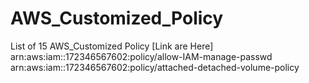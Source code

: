 # AWS_Customized_Policy
List of 15 AWS_Customized Policy
[Link are Here]
arn:aws:iam::172346567602:policy/allow-IAM-manage-passwd
arn:aws:iam::172346567602:policy/attached-detached-volume-policy
